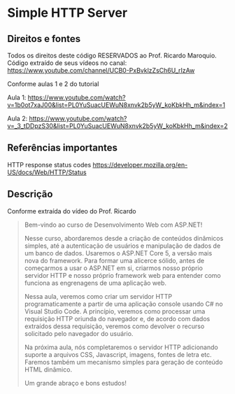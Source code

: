 # Simple HTTP Server

## Direitos e fontes

Todos os direitos deste código RESERVADOS ao Prof. Ricardo Maroquio.
Código extraído de seus vídeos no canal:
https://www.youtube.com/channel/UCB0-PxBvklzZsCh6U_rIzAw

Conforme aulas 1 e 2 do tutorial

Aula 1:
https://www.youtube.com/watch?v=1b0ot7xaJ00&list=PL0YuSuacUEWuN8xnvk2b5yW_koKbkHh_m&index=1

Aula 2:
https://www.youtube.com/watch?v=_3_tDDpzS30&list=PL0YuSuacUEWuN8xnvk2b5yW_koKbkHh_m&index=2

## Referências importantes

HTTP response status codes
https://developer.mozilla.org/en-US/docs/Web/HTTP/Status

## Descrição
Conforme extraída do vídeo do Prof. Ricardo

>Bem-vindo ao curso de Desenvolvimento Web com ASP.NET!
>
>Nesse curso, abordaremos desde a criação de conteúdos dinâmicos simples, até a autenticação de usuários e manipulação de dados de um banco de dados. Usaremos o ASP.NET Core 5, a versão mais nova do framework. Para formar uma alicerce sólido, antes de começarmos a usar o ASP.NET em si, criarmos nosso próprio servidor HTTP e nosso próprio framework web para entender como funciona as engrenagens de uma aplicação web.
>
>Nessa aula, veremos como criar um servidor HTTP programaticamente a partir de uma aplicação console usando C# no Visual Studio Code. A princípio, veremos como processar uma requisição HTTP oriunda do navegador e, de acordo com dados extraídos dessa requisição, veremos como devolver o recurso solicitado pelo navegador do usuário.
>
>Na próxima aula, nós completaremos o servidor HTTP adicionando suporte a arquivos CSS, Javascript, imagens, fontes de letra etc. Faremos também um mecanismo simples para geração de conteúdo HTML dinâmico.
>
>Um grande abraço e bons estudos!

